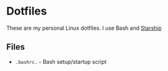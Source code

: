 # Dotfiles

These are my personal Linux dotfiles. I use Bash and [Starship](https://starship.rs/)

## Files

* `.bashrc.` - Bash setup/startup script
